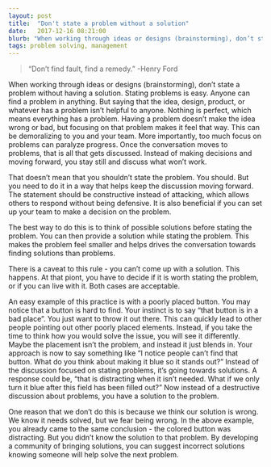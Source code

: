```yaml
---
layout: post
title:  "Don't state a problem without a solution"
date:   2017-12-16 08:21:00
blurb: "When working through ideas or designs (brainstorming), don’t state a problem without having a solution."
tags: problem solving, management
---
```


> “Don’t find fault, find a remedy.”
> -Henry Ford

When working through ideas or designs (brainstorming), don’t state a problem without having a solution. Stating problems is easy. Anyone can find a problem in anything. But saying that the idea, design, product, or whatever has a problem isn’t helpful to anyone. Nothing is perfect, which means everything has a problem. Having a problem doesn’t make the idea wrong or bad, but focusing on that problem makes it feel that way. This can be demoralizing to you and your team. More importantly, too much focus on problems can paralyze progress. Once the conversation moves to problems, that is all that gets discussed. Instead of making decisions and moving forward, you stay still and discuss what won’t work.

That doesn’t mean that you shouldn’t state the problem. You should. But you need to do it in a way that helps keep the discussion moving forward. The statement should be constructive instead of attacking, which allows others to respond without being defensive. It is also beneficial if you can set up your team to make a decision on the problem.

The best way to do this is to think of possible solutions before stating the problem. You can then provide a solution while stating the problem. This makes the problem feel smaller and helps drives the conversation towards finding solutions than problems.

There is a caveat to this rule - you can’t come up with a solution. This happens. At that piont, you have to decide if it is worth stating the problem, or if you can live with it. Both cases are acceptable. 

An easy example of this practice is with a poorly placed button. You may notice that a button is hard to find. Your instinct is to say “that button is in a bad place”. You just want to throw it out there. This can quickly lead to other people pointing out other poorly placed elements. Instead, if you take the time to think how you would solve the issue, you will see it differently. Maybe the placement isn’t the problem, and instead it just blends in. Your approach is now to say something like “I notice people can’t find that button. What do you think about making it blue so it stands out?” Instead of the discussion focused on stating problems, it’s going towards solutions. A response could be, “that is distracting when it isn’t needed. What if we only turn it blue after this field has been filled out?” Now instead of a destructive discussion about problems, you have a solution to the problem.

One reason that we don’t do this is because we think our solution is wrong. We know it needs solved, but we fear being wrong. In the above example, you already came to the same conclusion - the colored button was distracting. But you didn’t know the solution to that problem. By developing a community of bringing solutions, you can suggest incorrect solutions knowing someone will help solve the next problem.

